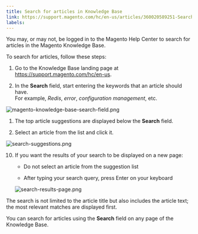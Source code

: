 ```yaml
---
title: Search for articles in Knowledge Base
link: https://support.magento.com/hc/en-us/articles/360020589251-Search-for-articles-in-Knowledge-Base
labels: 
---
```


You may, or may not, be logged in to the Magento Help Center to search for articles in the Magento Knowledge Base.

To search for articles, follow these steps:

1. Go to the Knowledge Base landing page at <https://support.magento.com/hc/en-us>.

1. In the **Search** field, start entering the keywords that an article should have.   
For example, *Redis*, *error*, *configuration management*, etc.  
  
![magento-knowledge-base-search-field.png](https://support.magento.com/hc/article_attachments/360016528791/magento-knowledge-base-search-field.png)  
 

1. The top article suggestions are displayed below the **Search** field.

1. Select an article from the list and click it.  
  
![search-suggestions.png](https://support.magento.com/hc/article_attachments/360016528991/search-suggestions.png)  
 

10. If you want the results of your search to be displayed on a new page:

	
	* Do not select an article from the suggestion list
	
	* After typing your search query, press Enter on your keyboard  
	  
	![search-results-page.png](https://support.magento.com/hc/article_attachments/360016477832/search-results-page.png)

The search is not limited to the article title but also includes the article text; the most relevant matches are displayed first.

You can search for articles using the **Search** field on any page of the Knowledge Base.

